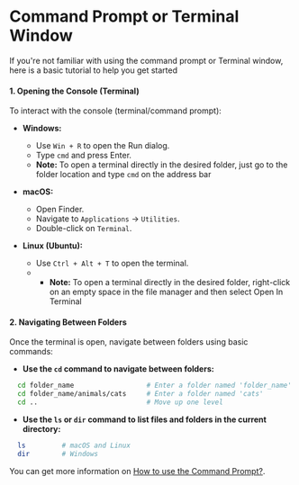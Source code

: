 # Command Prompt or Terminal Window
If you're not familiar with using the command prompt or Terminal window, here is a basic tutorial to help you get started

#### 1. Opening the Console (Terminal)

To interact with the console (terminal/command prompt):

- **Windows:**
  - Use `Win + R` to open the Run dialog.
  - Type `cmd` and press Enter.
  - **Note:** To open a terminal directly in the desired folder, just go to the folder location and type `cmd` on the address bar

- **macOS:**
  - Open Finder.
  - Navigate to `Applications` -> `Utilities`.
  - Double-click on `Terminal`.

- **Linux (Ubuntu):**
  - Use `Ctrl + Alt + T` to open the terminal.
  - - **Note:** To open a terminal directly in the desired folder, right-click on an empty space in the file manager and then select Open In Terminal


#### 2. Navigating Between Folders

Once the terminal is open, navigate between folders using basic commands:

- **Use the `cd` command to navigate between folders:**
```bash
  cd folder_name                  # Enter a folder named 'folder_name'
  cd folder_name/animals/cats     # Enter a folder named 'cats'
  cd ..                           # Move up one level
```

- **Use the `ls` or `dir` command to list files and folders in the current directory:**
```bash
  ls         # macOS and Linux
  dir        # Windows
```

You can get more information on [How to use the Command Prompt?](https://tutorial.djangogirls.org/en/intro_to_command_line/#what-is-the-command-line).
